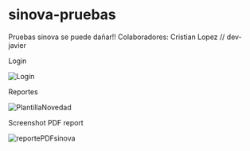 # sinova-pruebas
Pruebas sinova
se puede dañar!!
Colaboradores: Cristian Lopez // dev-javier 

Login

![Login](https://user-images.githubusercontent.com/58754599/122084181-35d0e280-cdc7-11eb-8779-a1787e35b013.PNG)


Reportes

![PlantillaNovedad](https://user-images.githubusercontent.com/58754599/122084098-1cc83180-cdc7-11eb-91fc-58fb10b010fd.PNG)


Screenshot PDF report

![reportePDFsinova](https://user-images.githubusercontent.com/58754599/122083910-eb4f6600-cdc6-11eb-8f78-f4f7e26c2ad0.PNG)

